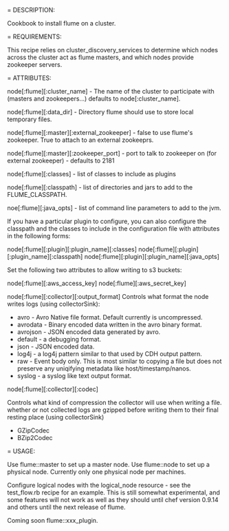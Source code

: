 = DESCRIPTION:

Cookbook to install flume on a cluster.

= REQUIREMENTS:

This recipe relies on cluster_discovery_services to determine which nodes 
across the cluster act as flume masters, and which nodes provide zookeeper
servers.

= ATTRIBUTES:

node[:flume][:cluster_name] - The name of the cluster to participate
with (masters and zookeepers...) defaults to node[:cluster_name].

node[:flume][:data_dir] - Directory flume should use to store local 
temporary files.

node[:flume][:master][:external_zookeeper] - false to use flume's
zookeeper. True to attach to an external zookeeprs.

node[:flume][:master][:zookeeper_port] - port to talk to zookeeper on
(for external zookeeper) - defaults to 2181

node[:flume][:classes] - list of classes to include as plugins 

node[:flume][:classpath] - list of directories and jars to add to the
FLUME_CLASSPATH.

noe[:flume][:java_opts] - list of command line parameters to add to the 
jvm.

If you have a particular plugin to configure, you can also configure
the classpath and the classes to include in the configuration file 
with attributes in the following forms:

node[:flume][:plugin][:plugin_name][:classes]
node[:flume][:plugin][:plugin_name][:classpath]
node[:flume][:plugin][:plugin_name][:java_opts]


Set the following two attributes to allow writing to s3 buckets:

node[:flume][:aws_access_key]
node[:flume][:aws_secret_key]


node[:flume][:collector][:output_format]
Controls what format the node writes logs (using collectorSink):
 * avro - Avro Native file format. Default currently is uncompressed.
 * avrodata - Binary encoded data written in the avro binary format.
 * avrojson - JSON encoded data generated by avro.
 * default - a debugging format.
 * json - JSON encoded data.
 * log4j - a log4j pattern similar to that used by CDH output pattern.
 * raw - Event body only. This is most similar to copying a file but does not preserve any uniqifying metadata like host/timestamp/nanos.
 * syslog - a syslog like text output format.
 
node[:flume][:collector][:codec]

Controls what kind of compression the collector will use when writing a file.
whether or not collected logs are gzipped before writing
them to their final resting place (using collectorSink)
 * GZipCodec
 * BZip2Codec

= USAGE:

Use flume::master to set up a master node. Use flume::node to set up a
physical node. Currently only one physical node per machines. 

Configure logical nodes with the logical_node resource - see the test_flow.rb 
recipe for an example. This is still somewhat experimental, and some features
will not work as well as they should until chef version 0.9.14 and others until
the next release of flume.

Coming soon flume::xxx_plugin.

